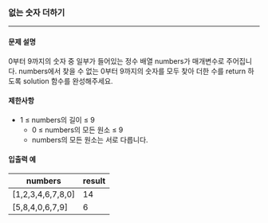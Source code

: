 ### 없는 숫자 더하기

***

#### 문제 설명
0부터 9까지의 숫자 중 일부가 들어있는 정수 배열 numbers가 매개변수로 주어집니다. numbers에서 찾을 수 없는 0부터 9까지의 숫자를 모두 찾아 더한 수를 return 하도록 solution 함수를 완성해주세요.

#### 제한사항
- 1 ≤ numbers의 길이 ≤ 9
    - 0 ≤ numbers의 모든 원소 ≤ 9
    - numbers의 모든 원소는 서로 다릅니다.

#### 입출력 예
| numbers          | result |
|-----------------|--------|
| [1,2,3,4,6,7,8,0] | 14     |
| [5,8,4,0,6,7,9]   | 6      |
